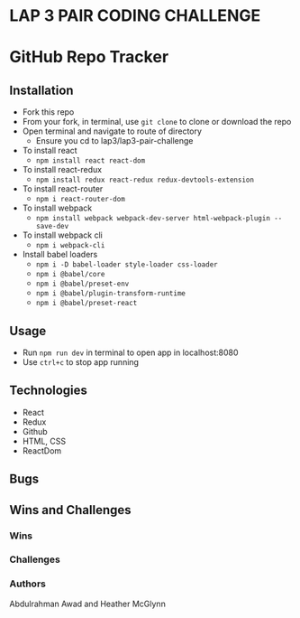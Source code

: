 # LAP 3 PAIR CODING CHALLENGE

# GitHub Repo Tracker

## Installation 

- Fork this repo
- From your fork, in terminal, use `git clone` to clone or download the repo
- Open terminal and navigate to route of directory
  - Ensure you cd to lap3/lap3-pair-challenge
- To install react
    - `npm install react react-dom`
- To install react-redux
    - `npm install redux react-redux redux-devtools-extension`
- To install react-router
    - `npm i react-router-dom`
- To install webpack 
    - `npm install webpack webpack-dev-server html-webpack-plugin --save-dev`
- To install webpack cli
    - `npm i webpack-cli`
- Install babel loaders
    - `npm i -D babel-loader style-loader css-loader`
    - `npm i @babel/core`
    - `npm i @babel/preset-env`
    - `npm i @babel/plugin-transform-runtime`
    - `npm i @babel/preset-react`


## Usage

- Run `npm run dev` in terminal to open app in localhost:8080
- Use `ctrl+c` to stop app running

## Technologies

- React
- Redux
- Github
- HTML, CSS
- ReactDom

## Bugs


## Wins and Challenges

### Wins

### Challenges


### Authors

Abdulrahman Awad and Heather McGlynn 

